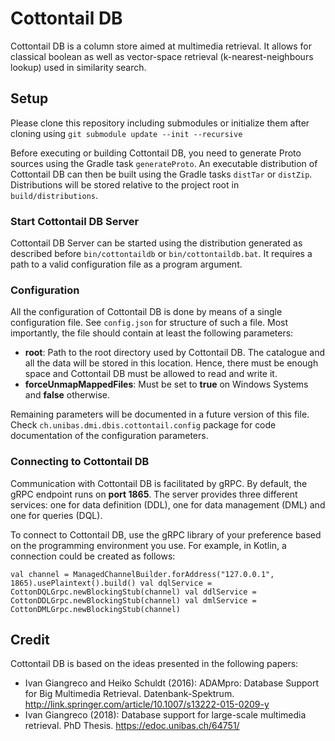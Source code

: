 # Cottontail DB
Cottontail DB is a column store aimed at multimedia retrieval. It allows for classical boolean as well as vector-space retrieval (k-nearest-neighbours lookup) used in similarity search.

## Setup
Please clone this repository including submodules or initialize them after cloning using `git submodule update --init --recursive`

Before executing or building Cottontail DB, you need to generate Proto sources using the Gradle task `generateProto`. An executable distribution of Cottontail DB can then be built using the 
Gradle tasks `distTar` or `distZip`. Distributions will be stored relative to the project root in `build/distributions`.

### Start Cottontail DB Server
Cottontail DB Server can be started using the distribution generated as described before `bin/cottontaildb` or `bin/cottontaildb.bat`. It requires a path to a valid configuration file as a program argument.

### Configuration
All the configuration of Cottontail DB is done by means of a single configuration file. See `config.json` for structure of such a file. Most importantly, the file should contain at least the following
parameters:

* __root__: Path to the root directory used by Cottontail DB. The catalogue and all the data will be stored in this location. Hence, there must be enough space and Cottontail DB must be allowed to read and write it.
* __forceUnmapMappedFiles__: Must be set to __true__ on Windows Systems and __false__ otherwise.

Remaining parameters will be documented in a future version of this file. Check `ch.unibas.dmi.dbis.cottontail.config` package for code documentation of the configuration parameters.

### Connecting to Cottontail DB
Communication with Cottontail DB is facilitated by gRPC. By default, the gRPC endpoint runs on __port 1865__. The server provides three different services: one for data definition (DDL), one for
data management (DML) and one for queries (DQL).

To connect to Cottontail DB, use the gRPC library of your preference based on the programming environment you use. For example, in Kotlin, a connection could be created as follows:

``
    val channel = ManagedChannelBuilder.forAddress("127.0.0.1", 1865).usePlaintext().build()
    val dqlService =  CottonDQLGrpc.newBlockingStub(channel)
    val ddlService =  CottonDDLGrpc.newBlockingStub(channel)
    val dmlService =  CottonDMLGrpc.newBlockingStub(channel)
``

## Credit
Cottontail DB is based on the ideas presented in the following papers:

- Ivan Giangreco and Heiko Schuldt (2016): ADAMpro: Database Support for Big Multimedia Retrieval. Datenbank-Spektrum.
http://link.springer.com/article/10.1007/s13222-015-0209-y
- Ivan Giangreco (2018): Database support for large-scale multimedia retrieval. PhD Thesis. https://edoc.unibas.ch/64751/
